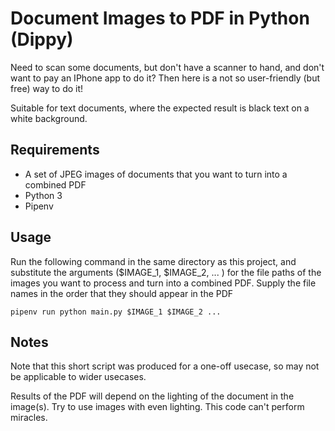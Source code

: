 # Document Images to PDF in Python (Dippy)

Need to scan some documents, but don't have a scanner to hand, and don't want to pay an IPhone app to do it? Then here is a not so user-friendly (but free) way to do it!

Suitable for text documents, where the expected result is black text on a white background. 

## Requirements

- A set of JPEG images of documents that you want to turn into a combined PDF
- Python 3
- Pipenv

## Usage

Run the following command in the same directory as this project, and substitute the arguments ($IMAGE_1, $IMAGE_2, ... ) for the file paths of the images you want to process and turn into a combined PDF. Supply the file names in the order that they should appear in the PDF

```
pipenv run python main.py $IMAGE_1 $IMAGE_2 ...
```

## Notes

Note that this short script was produced for a one-off usecase, so may not be applicable to wider usecases. 

Results of the PDF will depend on the lighting of the document in the image(s). Try to use images with even lighting. This code can't perform miracles.

